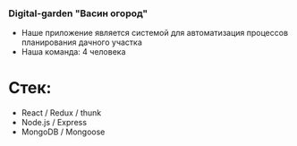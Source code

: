 ### Digital-garden "Васин огород"

* Наше приложение является системой для автоматизация процессов планирования дачного участка
* Наша команда: 4 человека

# Стек:

* React / Redux / thunk
* Node.js / Express
* MongoDB / Mongoose

